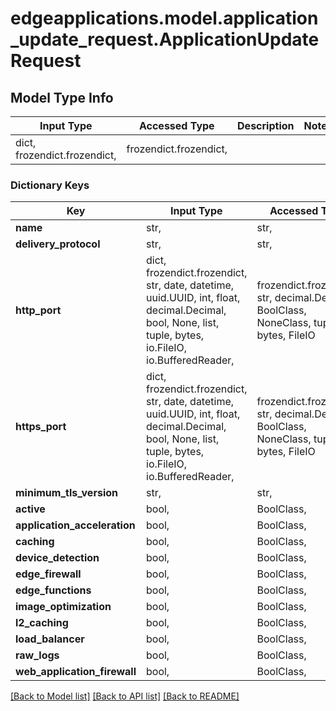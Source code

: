 # edgeapplications.model.application_update_request.ApplicationUpdateRequest

## Model Type Info
Input Type | Accessed Type | Description | Notes
------------ | ------------- | ------------- | -------------
dict, frozendict.frozendict,  | frozendict.frozendict,  |  | 

### Dictionary Keys
Key | Input Type | Accessed Type | Description | Notes
------------ | ------------- | ------------- | ------------- | -------------
**name** | str,  | str,  |  | [optional] 
**delivery_protocol** | str,  | str,  |  | [optional] 
**http_port** | dict, frozendict.frozendict, str, date, datetime, uuid.UUID, int, float, decimal.Decimal, bool, None, list, tuple, bytes, io.FileIO, io.BufferedReader,  | frozendict.frozendict, str, decimal.Decimal, BoolClass, NoneClass, tuple, bytes, FileIO |  | [optional] 
**https_port** | dict, frozendict.frozendict, str, date, datetime, uuid.UUID, int, float, decimal.Decimal, bool, None, list, tuple, bytes, io.FileIO, io.BufferedReader,  | frozendict.frozendict, str, decimal.Decimal, BoolClass, NoneClass, tuple, bytes, FileIO |  | [optional] 
**minimum_tls_version** | str,  | str,  |  | [optional] 
**active** | bool,  | BoolClass,  |  | [optional] 
**application_acceleration** | bool,  | BoolClass,  |  | [optional] 
**caching** | bool,  | BoolClass,  |  | [optional] 
**device_detection** | bool,  | BoolClass,  |  | [optional] 
**edge_firewall** | bool,  | BoolClass,  |  | [optional] 
**edge_functions** | bool,  | BoolClass,  |  | [optional] 
**image_optimization** | bool,  | BoolClass,  |  | [optional] 
**l2_caching** | bool,  | BoolClass,  |  | [optional] 
**load_balancer** | bool,  | BoolClass,  |  | [optional] 
**raw_logs** | bool,  | BoolClass,  |  | [optional] 
**web_application_firewall** | bool,  | BoolClass,  |  | [optional] 

[[Back to Model list]](../../README.md#documentation-for-models) [[Back to API list]](../../README.md#documentation-for-api-endpoints) [[Back to README]](../../README.md)

